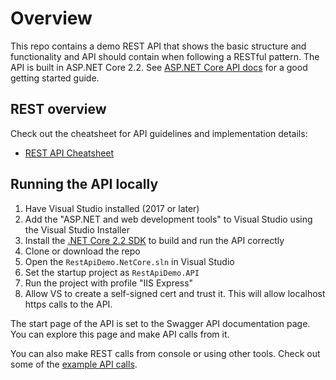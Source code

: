 # Overview

This repo contains a demo REST API that shows the basic structure and functionality and API should contain when following a RESTful pattern.
The API is built in ASP<span></span>.NET Core 2.2.
See [ASP.NET Core API docs](https://docs.microsoft.com/en-us/aspnet/core/web-api/?view=aspnetcore-2.2) for a good getting started guide.

## REST overview

Check out the cheatsheet for API guidelines and implementation details:

- [REST API Cheatsheet](docs/REST-API-Cheatsheet.md)

## Running the API locally

1. Have Visual Studio installed (2017 or later)
2. Add the "ASP<span></span>.NET and web development tools" to Visual Studio using the Visual Studio Installer
3. Install the [.NET Core 2.2 SDK](https://dotnet.microsoft.com/download/visual-studio-sdks) to build and run the API correctly
4. Clone or download the repo
5. Open the `RestApiDemo.NetCore.sln` in Visual Studio
6. Set the startup project as `RestApiDemo.API`
7. Run the project with profile "IIS Express"
8. Allow VS to create a self-signed cert and trust it. This will allow localhost https calls to the API.

The start page of the API is set to the Swagger API documentation page.
You can explore this page and make API calls from it.

You can also make REST calls from console or using other tools.
Check out some of the [example API calls](Example-API-Calls.http).